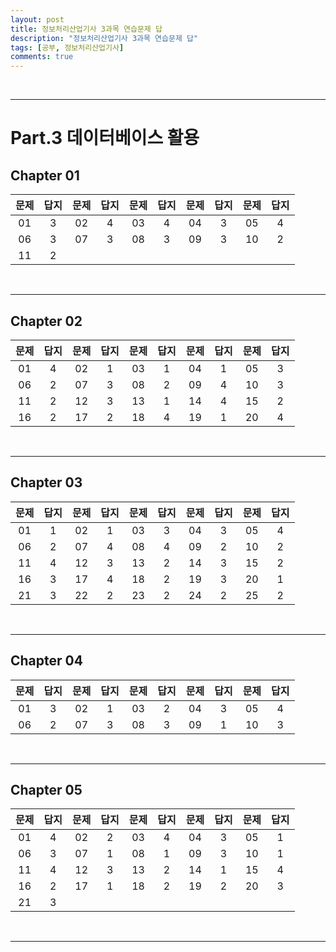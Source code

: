 ```yaml
---
layout: post
title: 정보처리산업기사 3과목 연습문제 답
description: "정보처리산업기사 3과목 연습문제 답"
tags: [공부, 정보처리산업기사]
comments: true
---
```


<br>
<hr>

# Part.3 데이터베이스 활용

## **Chapter 01**

문제|답지|문제|답지|문제|답지|문제|답지|문제|답지
:---:|:---:|:---:|:---:|:---:|:---:|:---:|:---:|:---:|:---:
$01$|3|$02$|4|$03$|4|$04$|3|$05$|4
$06$|3|$07$|3|$08$|3|$09$|3|$10$|2
$11$|2

<br>
<hr>

## **Chapter 02**

문제|답지|문제|답지|문제|답지|문제|답지|문제|답지
:---:|:---:|:---:|:---:|:---:|:---:|:---:|:---:|:---:|:---:
$01$|4|$02$|1|$03$|1|$04$|1|$05$|3
$06$|2|$07$|3|$08$|2|$09$|4|$10$|3
$11$|2|$12$|3|$13$|1|$14$|4|$15$|2
$16$|2|$17$|2|$18$|4|$19$|1|$20$|4

<br>
<hr>

## **Chapter 03**

문제|답지|문제|답지|문제|답지|문제|답지|문제|답지
:---:|:---:|:---:|:---:|:---:|:---:|:---:|:---:|:---:|:---:
$01$|1|$02$|1|$03$|3|$04$|3|$05$|4
$06$|2|$07$|4|$08$|4|$09$|2|$10$|2
$11$|4|$12$|3|$13$|2|$14$|3|$15$|2
$16$|3|$17$|4|$18$|2|$19$|3|$20$|1
$21$|3|$22$|2|$23$|2|$24$|2|$25$|2

<br>
<hr>

## **Chapter 04**

문제|답지|문제|답지|문제|답지|문제|답지|문제|답지
:---:|:---:|:---:|:---:|:---:|:---:|:---:|:---:|:---:|:---:
$01$|3|$02$|1|$03$|2|$04$|3|$05$|4
$06$|2|$07$|3|$08$|3|$09$|1|$10$|3

<br>
<hr>

## **Chapter 05**

문제|답지|문제|답지|문제|답지|문제|답지|문제|답지
:---:|:---:|:---:|:---:|:---:|:---:|:---:|:---:|:---:|:---:
$01$|4|$02$|2|$03$|4|$04$|3|$05$|1
$06$|3|$07$|1|$08$|1|$09$|3|$10$|1
$11$|4|$12$|3|$13$|2|$14$|1|$15$|4
$16$|2|$17$|1|$18$|2|$19$|2|$20$|3
$21$|3

<br>
<hr>